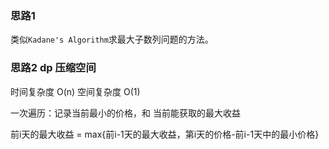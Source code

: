 ### 思路1

类似`Kadane's Algorithm`求最大子数列问题的方法。

### 思路2 dp 压缩空间

时间复杂度 O(n)
空间复杂度 O(1)

一次遍历：记录当前最小的价格，和 当前能获取的最大收益

前i天的最大收益 = max{前i-1天的最大收益，第i天的价格-前i-1天中的最小价格}

